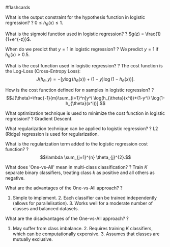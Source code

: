 #flashcards

What is the output constraint for the hypothesis function in logistic regression?
?
$0 \leq h_{\theta}(x) \leq 1$.

What is the sigmoid function used in logistic regression?
?
$g(z) = \frac{1}{1+e^{-z}}$.

When do we predict that $y=1$ in logistic regression?
?
We predict $y=1$ if $h_{\theta}(x) \geq 0.5$.

What is the cost function used in logistic regression?
?
The cost function is the Log-Loss (Cross-Entropy Loss): $$J(h_{\theta},y)=-[y \log(h_{\theta}(x))+(1-y) \log(1-h_{\theta}(x))].$$

How is the cost function defined for $n$ samples in logistic regression?
?
$$J(\theta)=\frac{-1}{m}\sum_{i=1}^n[y^i \log(h_{\theta}(x^i))+(1-y^i) \log(1-h_{\theta}(x^i))].$$

What optimization technique is used to minimize the cost function in logistic regression?
?
Gradient Descent.

What regularization technique can be applied to logistic regression?
?
L2 (Ridge) regression is used for regularization.

What is the regularization term added to the logistic regression cost function?
?
$$\lambda \sum_{j=1}^{n} \theta_{j}^{2}.$$

What does 'One-vs-All' mean in multi-class classification?
?
Train $K$ separate binary classifiers, treating class $k$ as positive and all others as negative.

What are the advantages of the One-vs-All approach?
?
1. Simple to implement. 2. Each classifier can be trained independently (allows for parallelisation). 3. Works well for a moderate number of classes and balanced datasets.

What are the disadvantages of the One-vs-All approach?
?
1. May suffer from class imbalance. 2. Requires training $K$ classifiers, which can be computationally expensive. 3. Assumes that classes are mutually exclusive.

